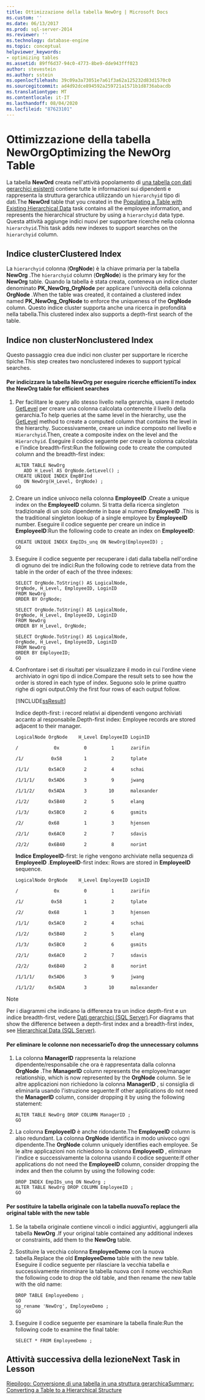```yaml
---
title: Ottimizzazione della tabella NewOrg | Microsoft Docs
ms.custom: ''
ms.date: 06/13/2017
ms.prod: sql-server-2014
ms.reviewer: ''
ms.technology: database-engine
ms.topic: conceptual
helpviewer_keywords:
- optimizing tables
ms.assetid: 89ff6d37-94c0-4773-8be9-dde943fff023
author: stevestein
ms.author: sstein
ms.openlocfilehash: 39c09a3a73051e7a61f3a62a125232d83d1570c0
ms.sourcegitcommit: ad4d92dce894592a259721a1571b1d8736abacdb
ms.translationtype: MT
ms.contentlocale: it-IT
ms.lasthandoff: 08/04/2020
ms.locfileid: "87623101"
---
```

# <a name="optimizing-the-neworg-table"></a><span data-ttu-id="06c7d-102">Ottimizzazione della tabella NewOrg</span><span class="sxs-lookup"><span data-stu-id="06c7d-102">Optimizing the NewOrg Table</span></span>
  <span data-ttu-id="06c7d-103">La tabella **NewOrd** creata nell'attività popolamento di [una tabella con dati gerarchici esistenti](lesson-1-2-populating-a-table-with-existing-hierarchical-data.md) contiene tutte le informazioni sui dipendenti e rappresenta la struttura gerarchica utilizzando un `hierarchyid` tipo di dati.</span><span class="sxs-lookup"><span data-stu-id="06c7d-103">The **NewOrd** table that you created in the [Populating a Table with Existing Hierarchical Data](lesson-1-2-populating-a-table-with-existing-hierarchical-data.md) task contains all the employee information, and represents the hierarchical structure by using a `hierarchyid` data type.</span></span> <span data-ttu-id="06c7d-104">Questa attività aggiunge indici nuovi per supportare ricerche nella colonna `hierarchyid`.</span><span class="sxs-lookup"><span data-stu-id="06c7d-104">This task adds new indexes to support searches on the `hierarchyid` column.</span></span>  
  
## <a name="clustered-index"></a><span data-ttu-id="06c7d-105">Indice cluster</span><span class="sxs-lookup"><span data-stu-id="06c7d-105">Clustered Index</span></span>  
 <span data-ttu-id="06c7d-106">La `hierarchyid` colonna (**OrgNode**) è la chiave primaria per la tabella **NewOrg** .</span><span class="sxs-lookup"><span data-stu-id="06c7d-106">The `hierarchyid` column (**OrgNode**) is the primary key for the **NewOrg** table.</span></span> <span data-ttu-id="06c7d-107">Quando la tabella è stata creata, conteneva un indice cluster denominato **PK_NewOrg_OrgNode** per applicare l'univocità della colonna **OrgNode** .</span><span class="sxs-lookup"><span data-stu-id="06c7d-107">When the table was created, it contained a clustered index named **PK_NewOrg_OrgNode** to enforce the uniqueness of the **OrgNode** column.</span></span> <span data-ttu-id="06c7d-108">Questo indice cluster supporta anche una ricerca in profondità nella tabella.</span><span class="sxs-lookup"><span data-stu-id="06c7d-108">This clustered index also supports a depth-first search of the table.</span></span>  
  
## <a name="nonclustered-index"></a><span data-ttu-id="06c7d-109">Indice non cluster</span><span class="sxs-lookup"><span data-stu-id="06c7d-109">Nonclustered Index</span></span>  
 <span data-ttu-id="06c7d-110">Questo passaggio crea due indici non cluster per supportare le ricerche tipiche.</span><span class="sxs-lookup"><span data-stu-id="06c7d-110">This step creates two nonclustered indexes to support typical searches.</span></span>  
  
#### <a name="to-index-the-neworg-table-for-efficient-searches"></a><span data-ttu-id="06c7d-111">Per indicizzare la tabella NewOrg per eseguire ricerche efficienti</span><span class="sxs-lookup"><span data-stu-id="06c7d-111">To index the NewOrg table for efficient searches</span></span>  
  
1.  <span data-ttu-id="06c7d-112">Per facilitare le query allo stesso livello nella gerarchia, usare il metodo [GetLevel](/sql/t-sql/data-types/getlevel-database-engine) per creare una colonna calcolata contenente il livello della gerarchia.</span><span class="sxs-lookup"><span data-stu-id="06c7d-112">To help queries at the same level in the hierarchy, use the [GetLevel](/sql/t-sql/data-types/getlevel-database-engine) method to create a computed column that contains the level in the hierarchy.</span></span> <span data-ttu-id="06c7d-113">Successivamente, creare un indice composto nel livello e `Hierarchyid`.</span><span class="sxs-lookup"><span data-stu-id="06c7d-113">Then, create a composite index on the level and the `Hierarchyid`.</span></span> <span data-ttu-id="06c7d-114">Eseguire il codice seguente per creare la colonna calcolata e l'indice breadth-first:</span><span class="sxs-lookup"><span data-stu-id="06c7d-114">Run the following code to create the computed column and the breadth-first index:</span></span>  
  
    ```  
    ALTER TABLE NewOrg   
       ADD H_Level AS OrgNode.GetLevel() ;  
    CREATE UNIQUE INDEX EmpBFInd   
       ON NewOrg(H_Level, OrgNode) ;  
    GO  
    ```  
  
2.  <span data-ttu-id="06c7d-115">Creare un indice univoco nella colonna **EmployeeID** .</span><span class="sxs-lookup"><span data-stu-id="06c7d-115">Create a unique index on the **EmployeeID** column.</span></span> <span data-ttu-id="06c7d-116">Si tratta della ricerca singleton tradizionale di un solo dipendente in base al numero **EmployeeID** .</span><span class="sxs-lookup"><span data-stu-id="06c7d-116">This is the traditional singleton lookup of a single employee by **EmployeeID** number.</span></span> <span data-ttu-id="06c7d-117">Eseguire il codice seguente per creare un indice in **EmployeeID**:</span><span class="sxs-lookup"><span data-stu-id="06c7d-117">Run the following code to create an index on **EmployeeID**:</span></span>  
  
    ```  
    CREATE UNIQUE INDEX EmpIDs_unq ON NewOrg(EmployeeID) ;  
    GO  
    ```  
  
3.  <span data-ttu-id="06c7d-118">Eseguire il codice seguente per recuperare i dati dalla tabella nell'ordine di ognuno dei tre indici:</span><span class="sxs-lookup"><span data-stu-id="06c7d-118">Run the following code to retrieve data from the table in the order of each of the three indexes:</span></span>  
  
    ```  
    SELECT OrgNode.ToString() AS LogicalNode,  
    OrgNode, H_Level, EmployeeID, LoginID  
    FROM NewOrg   
    ORDER BY OrgNode;  
  
    SELECT OrgNode.ToString() AS LogicalNode,  
    OrgNode, H_Level, EmployeeID, LoginID   
    FROM NewOrg   
    ORDER BY H_Level, OrgNode;  
  
    SELECT OrgNode.ToString() AS LogicalNode,  
    OrgNode, H_Level, EmployeeID, LoginID   
    FROM NewOrg   
    ORDER BY EmployeeID;  
    GO  
    ```  
  
4.  <span data-ttu-id="06c7d-119">Confrontare i set di risultati per visualizzare il modo in cui l'ordine viene archiviato in ogni tipo di indice.</span><span class="sxs-lookup"><span data-stu-id="06c7d-119">Compare the result sets to see how the order is stored in each type of index.</span></span> <span data-ttu-id="06c7d-120">Seguono solo le prime quattro righe di ogni output.</span><span class="sxs-lookup"><span data-stu-id="06c7d-120">Only the first four rows of each output follow.</span></span>  
  
     [!INCLUDE[ssResult](../../includes/ssresult-md.md)]  
  
     <span data-ttu-id="06c7d-121">Indice depth-first: i record relativi ai dipendenti vengono archiviati accanto al responsabile.</span><span class="sxs-lookup"><span data-stu-id="06c7d-121">Depth-first index: Employee records are stored adjacent to their manager.</span></span>  
  
     `LogicalNode OrgNode    H_Level EmployeeID LoginID`  
  
     `/             0x         0         1      zarifin`  
  
     `/1/          0x58        1         2      tplate`  
  
     `/1/1/       0x5AC0       2         4      schai`  
  
     `/1/1/1/     0x5AD6       3         9      jwang`  
  
     `/1/1/2/     0x5ADA       3        10      malexander`  
  
     `/1/2/       0x5B40       2         5      elang`  
  
     `/1/3/       0x5BC0       2         6      gsmits`  
  
     `/2/         0x68         1         3      hjensen`  
  
     `/2/1/       0x6AC0       2         7      sdavis`  
  
     `/2/2/       0x6B40       2         8      norint`  
  
     <span data-ttu-id="06c7d-122">**Indice EmployeeID**-first: le righe vengono archiviate nella sequenza di **EmployeeID** .</span><span class="sxs-lookup"><span data-stu-id="06c7d-122">**EmployeeID**-first index: Rows are stored in **EmployeeID** sequence.</span></span>  
  
     `LogicalNode OrgNode    H_Level EmployeeID LoginID`  
  
     `/             0x         0         1      zarifin`  
  
     `/1/          0x58        1         2      tplate`  
  
     `/2/         0x68         1         3      hjensen`  
  
     `/1/1/       0x5AC0       2         4      schai`  
  
     `/1/2/       0x5B40       2         5      elang`  
  
     `/1/3/       0x5BC0       2         6      gsmits`  
  
     `/2/1/       0x6AC0       2         7      sdavis`  
  
     `/2/2/       0x6B40       2         8      norint`  
  
     `/1/1/1/     0x5AD6       3         9      jwang`  
  
     `/1/1/2/     0x5ADA       3        10      malexander`  
  
> [!NOTE]  
>  <span data-ttu-id="06c7d-123">Per i diagrammi che indicano la differenza tra un indice depth-first e un indice breadth-first, vedere [Dati gerarchici &#40;SQL Server&#41;](../hierarchical-data-sql-server.md).</span><span class="sxs-lookup"><span data-stu-id="06c7d-123">For diagrams that show the difference between a depth-first index and a breadth-first index, see [Hierarchical Data &#40;SQL Server&#41;](../hierarchical-data-sql-server.md).</span></span>  
  
#### <a name="to-drop-the-unnecessary-columns"></a><span data-ttu-id="06c7d-124">Per eliminare le colonne non necessarie</span><span class="sxs-lookup"><span data-stu-id="06c7d-124">To drop the unnecessary columns</span></span>  
  
1.  <span data-ttu-id="06c7d-125">La colonna **ManagerID** rappresenta la relazione dipendente/responsabile che ora è rappresentata dalla colonna **OrgNode** .</span><span class="sxs-lookup"><span data-stu-id="06c7d-125">The **ManagerID** column represents the employee/manager relationship, which is now represented by the **OrgNode** column.</span></span> <span data-ttu-id="06c7d-126">Se le altre applicazioni non richiedono la colonna **ManagerID** , si consiglia di eliminarla usando l'istruzione seguente:</span><span class="sxs-lookup"><span data-stu-id="06c7d-126">If other applications do not need the **ManagerID** column, consider dropping it by using the following statement:</span></span>  
  
    ```  
    ALTER TABLE NewOrg DROP COLUMN ManagerID ;  
    GO  
    ```  
  
2.  <span data-ttu-id="06c7d-127">La colonna **EmployeeID** è anche ridondante.</span><span class="sxs-lookup"><span data-stu-id="06c7d-127">The **EmployeeID** column is also redundant.</span></span> <span data-ttu-id="06c7d-128">La colonna **OrgNode** identifica in modo univoco ogni dipendente.</span><span class="sxs-lookup"><span data-stu-id="06c7d-128">The **OrgNode** column uniquely identifies each employee.</span></span> <span data-ttu-id="06c7d-129">Se le altre applicazioni non richiedono la colonna **EmployeeID** , eliminare l'indice e successivamente la colonna usando il codice seguente:</span><span class="sxs-lookup"><span data-stu-id="06c7d-129">If other applications do not need the **EmployeeID** column, consider dropping the index and then the column by using the following code:</span></span>  
  
    ```  
    DROP INDEX EmpIDs_unq ON NewOrg ;  
    ALTER TABLE NewOrg DROP COLUMN EmployeeID ;  
    GO  
    ```  
  
#### <a name="to-replace-the-original-table-with-the-new-table"></a><span data-ttu-id="06c7d-130">Per sostituire la tabella originale con la tabella nuova</span><span class="sxs-lookup"><span data-stu-id="06c7d-130">To replace the original table with the new table</span></span>  
  
1.  <span data-ttu-id="06c7d-131">Se la tabella originale contiene vincoli o indici aggiuntivi, aggiungerli alla tabella **NewOrg** .</span><span class="sxs-lookup"><span data-stu-id="06c7d-131">If your original table contained any additional indexes or constraints, add them to the **NewOrg** table.</span></span>  
  
2.  <span data-ttu-id="06c7d-132">Sostituire la vecchia colonna **EmployeeDemo** con la nuova tabella.</span><span class="sxs-lookup"><span data-stu-id="06c7d-132">Replace the old **EmployeeDemo** table with the new table.</span></span> <span data-ttu-id="06c7d-133">Eseguire il codice seguente per rilasciare la vecchia tabella e successivamente rinominare la tabella nuova con il nome vecchio:</span><span class="sxs-lookup"><span data-stu-id="06c7d-133">Run the following code to drop the old table, and then rename the new table with the old name:</span></span>  
  
    ```  
    DROP TABLE EmployeeDemo ;  
    GO  
    sp_rename 'NewOrg', EmployeeDemo ;  
    GO  
    ```  
  
3.  <span data-ttu-id="06c7d-134">Eseguire il codice seguente per esaminare la tabella finale:</span><span class="sxs-lookup"><span data-stu-id="06c7d-134">Run the following code to examine the final table:</span></span>  
  
    ```  
    SELECT * FROM EmployeeDemo ;  
    ```  
  
## <a name="next-task-in-lesson"></a><span data-ttu-id="06c7d-135">Attività successiva della lezione</span><span class="sxs-lookup"><span data-stu-id="06c7d-135">Next Task in Lesson</span></span>  
 [<span data-ttu-id="06c7d-136">Riepilogo: Conversione di una tabella in una struttura gerarchica</span><span class="sxs-lookup"><span data-stu-id="06c7d-136">Summary: Converting a Table to a Hierarchical Structure</span></span>](lesson-1-4-summary-converting-a-table-to-a-hierarchical-structure.md)  
  
  
